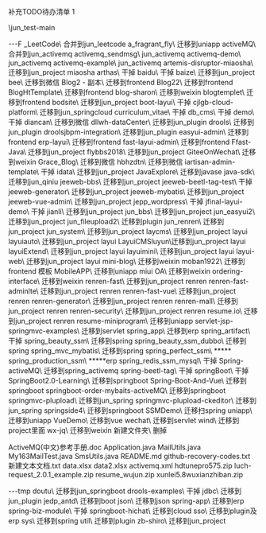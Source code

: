 补充TODO待办清单
1


\jun_test-main

---F
_LeetCode\   合并到jun_leetcode
a_fragrant_fly\   迁移到uniapp
activeMQ\   合并到jun_activemq
activemq_sendmsg\ jun_activemq
activemq-demo\  jun_activemq
activemq-example\  jun_activemq
artemis-disruptor-miaosha\   迁移到jun_project  miaosha
arthas\   干掉
baidu\   干掉
baize\   迁移到jun_project
bee\   迁移到微信
Blog2 - 副本\   迁移到frontend
Blog22\   迁移到frontend
BlogHtTemplate\   迁移到frontend
blog-sharon\   迁移到weixin
blogtemplet\    迁移到frontend
bodsite\   迁移到jun_project
boot-layui\   干掉
cjlgb-cloud-platform\   迁移到jun_springcloud
curriculum_vitae\   干掉
db_cms\   干掉
demo\    干掉
diancan\  迁移到微信
dllwh-dataCenter\   迁移到jun_plugin
drools\   迁移到jun_plugin
droolsjbpm-integration\   迁移到jun_plugin
easyui-admin\   迁移到frontend
erp-layui\  迁移到frontend
fast-layui-admin\  迁移到frontend
Ffast-Java\   迁移到jun_project
flybbs2018\   迁移到jun_project
GiteeOnWechat\   迁移到weixin
Grace_Blog\   迁移到微信
hbhzdtn\   迁移到微信
iartisan-admin-template\   干掉
idata\   迁移到jun_project
JavaExplore\   迁移到javase
java-sdk\   迁移到jun_qiniu
jeeweb-bbs\    迁移到jun_project
jeeweb-beetl-tag-test\   干掉
jeeweb-generator\    迁移到jun_project
jeeweb-mybatis\    迁移到jun_project
jeeweb-vue-admin\     迁移到jun_project
jepp_wordpress\    干掉
jfinal-layui-demo\   干掉
jianli\     迁移到jun_project
jun_bbs\     迁移到jun_project
jun_easyui2\    迁移到jun_project
jun_fileupload2\   迁移到plugin
jun_renren\     迁移到jun_project
jun_system\      迁移到jun_project
laycms\      迁移到jun_project  layui
layuiauto\   迁移到jun_project  layui
LayuiCMSluyun\迁移到jun_project  layui
layuiExtend\    迁移到jun_project  layui
layuimini\    迁移到jun_project  layui
layui-web\    迁移到jun_project  layui
mini-blog\   迁移到weixin
moban1922\   迁移到frontend  模板
MobileAPP\   迁移到uniapp miui
OA\   迁移到weixin
ordering-interface\   迁移到weixin
renren-fast\     迁移到jun_project  renren
renren-fast-adminlte\    迁移到jun_project  renren
renren-fast-vue\    迁移到jun_project  renren
renren-generator\    迁移到jun_project  renren
renren-mall\    迁移到jun_project  renren
renren-security\    迁移到jun_project  renren
resume.io\    迁移到jun_project  renren
resume-miniprogram\   迁移到uniapp
servlet-jsp-springmvc-examples\  迁移到servlet
spring_app\    迁移到erp
spring_artifact\   干掉
spring_beauty_ssm\  迁移到spring
spring_beauty_ssm_dubbo\    迁移到spring
spring_mvc_mybatis\    迁移到spring
spring_perfect_ssm\     *****
spring_production_ssm\   *****erp
spring_redis_ssm_mysql\   干掉
Spring-activeMQ\   迁移到spring_activemq
spring-beetl-tag\  干掉
springBoot\   干掉
SpringBoot2.0-Learning\   迁移到springboot
Spring-Boot-And-Vue\   迁移到springboot
springboot-order-mybaits-activeMQ\   迁移到springboot
springmvc-plupload\   迁移到jun_spring
springmvc-plupload-ckeditor\    迁移到jun_spring
springside4\   迁移到springboot
SSMDemo\    迁移扫spring
uniapp\  迁移到uniapp
VueDemo\     迁移到vue
wechat\   迁移到servlet
wind\   迁移到project里面
wx-jq\   迁移到weixin
新建文件夹\    删掉

ActiveMQ(中文)参考手册.doc
Application.java
MailUtils.java
My163MailTest.java
SmsUtils.java
README.md
github-recovery-codes.txt
新建文本文档.txt
data.xlsx
data2.xlsx
activemq.xml
hdtunepro575.zip
luch-request_2.0.1_example.zip
resume_wujun.zip
xunlei5.8wuxianzhiban.zip



---tmp
doutu\    迁移到jun_springboot
drools-examples\      干掉
jdbc\    迁移到jun_plugin
jedp_antd\  迁移到boot
json\   迁移到json
spring-app\   迁移到erp
spring-biz-module\  干掉
springboot-hichat\  迁移到cloud
sso\     迁移到plugin及erp
sys\   迁移到spring
util\   迁移到plugin
zb-shiro\   迁移到jun_project
